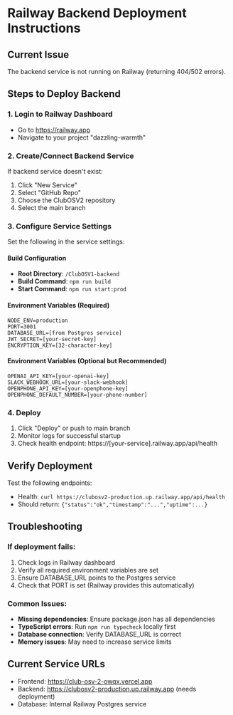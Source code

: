 # Railway Backend Deployment Instructions

## Current Issue
The backend service is not running on Railway (returning 404/502 errors).

## Steps to Deploy Backend

### 1. Login to Railway Dashboard
- Go to https://railway.app
- Navigate to your project "dazzling-warmth"

### 2. Create/Connect Backend Service
If backend service doesn't exist:
1. Click "New Service"
2. Select "GitHub Repo" 
3. Choose the ClubOSV2 repository
4. Select the main branch

### 3. Configure Service Settings
Set the following in the service settings:

#### Build Configuration
- **Root Directory**: `/ClubOSV1-backend`
- **Build Command**: `npm run build`
- **Start Command**: `npm run start:prod`

#### Environment Variables (Required)
```
NODE_ENV=production
PORT=3001
DATABASE_URL=[from Postgres service]
JWT_SECRET=[your-secret-key]
ENCRYPTION_KEY=[32-character-key]
```

#### Environment Variables (Optional but Recommended)
```
OPENAI_API_KEY=[your-openai-key]
SLACK_WEBHOOK_URL=[your-slack-webhook]
OPENPHONE_API_KEY=[your-openphone-key]
OPENPHONE_DEFAULT_NUMBER=[your-phone-number]
```

### 4. Deploy
1. Click "Deploy" or push to main branch
2. Monitor logs for successful startup
3. Check health endpoint: https://[your-service].railway.app/api/health

## Verify Deployment

Test the following endpoints:
- Health: `curl https://clubosv2-production.up.railway.app/api/health`
- Should return: `{"status":"ok","timestamp":"...","uptime":...}`

## Troubleshooting

### If deployment fails:
1. Check logs in Railway dashboard
2. Verify all required environment variables are set
3. Ensure DATABASE_URL points to the Postgres service
4. Check that PORT is set (Railway provides this automatically)

### Common Issues:
- **Missing dependencies**: Ensure package.json has all dependencies
- **TypeScript errors**: Run `npm run typecheck` locally first
- **Database connection**: Verify DATABASE_URL is correct
- **Memory issues**: May need to increase service limits

## Current Service URLs
- Frontend: https://club-osv-2-owqx.vercel.app
- Backend: https://clubosv2-production.up.railway.app (needs deployment)
- Database: Internal Railway Postgres service
